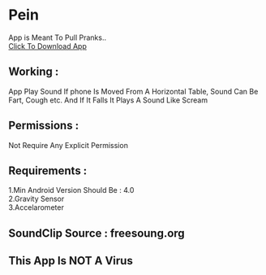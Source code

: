 # Pein
App is Meant To Pull Pranks..<br/>
<a href="https://github.com/rmhg/Pein/blob/master/Android%20Packags%20(.apk)/Signed/Release/Peinit.apk">Click To Download App</a>
## Working :
App Play Sound If phone Is Moved From A Horizontal Table,
Sound Can Be Fart, Cough etc.
And If It Falls It Plays A Sound Like Scream
## Permissions :
  Not Require Any Explicit Permission
##  Requirements :
   1.Min Android Version Should Be : 4.0 <br/>
   2.Gravity Sensor<br/>
   3.Accelarometer<br/>
## SoundClip Source : freesoung.org
## This App Is NOT A Virus
